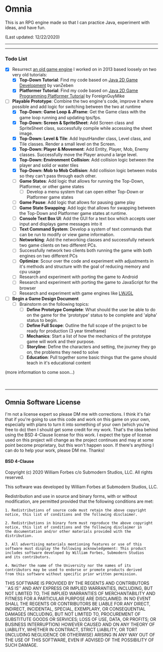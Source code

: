 # Omnia

This is an RPG engine made so that I can practice Java, experiment with ideas, and have fun.

(Last updated: 12/22/2020)
___
---
### Todo List
* [x] Resurrect [an old game engine](https://www.youtube.com/watch?v=DIMeRYfil7c&list=PLRjjchumlJl2LIs1esk_C9RPvlEf2GOLb) I worked on in 2013 based loosely on two very old tutorials:
    * [x] **Top-Down Tutorial**: Find my code based on [Java 2D Game Development](https://www.youtube.com/watch?v=VE7ezYCTPe4&list=PL8CAB66181A502179) by vanZeben
    * [x] **Platformer Tutorial**: Find my code based on [Java 2D Game Programming Platformer Tutorial](https://www.youtube.com/watch?v=9dzhgsVaiSo&list=PL-2t7SM0vDfcIedoMIghzzgQqZq45jYGv) by ForeignGuyMike
* [ ] **Playable Prototype**: Combine the two engine's code, improve it where possible and add logic for switching between the two at runtime
    * [X] **Top-Down: Game Loop & JFrame**: Get the Game class with the game loop running and updating tps/fps.
    * [X] **Top-Down: Screen & SpriteSheet**: Add Screen class and SpriteSheet class, successfully compile while accessing the sheet image.
    * [X] **Top-Down: Level & Tile**: Add InputHandler class, Level class, and Tile classes. Render a small level on the Screen.
    * [X] **Top-Down: Player & Movement**: Add Entity, Player, Mob, Enemy classes. Successfully move the Player around a large level.
    * [X] **Top-Down: Environment Collision**: Add collision logic between the player and solid or water tiles
    * [X] **Top-Down: Mob to Mob Collision**: Add collision logic between mobs so they can't pass through each other.
    * [ ] **Game States**: Add logic that allows for running the Top-Down, Platformer, or other game states
        * [ ] Develop a menu system that can open either Top-Down or Platformer game states
    * [ ] **Game Pause**: Add logic that allows for pausing game play
    * [ ] **Game State Swapping**: Add logic that allows for swapping between the Top-Down and Platformer game states at runtime.
    * [ ] **Console Text Box UI**: Add the GUI for a text box which accepts user input and displays game messages into it
    * [ ] **Text Command System**: Develop a system of text commands that can be run to modify or view game information.
    * [ ] **Networking**: Add the networking classes and successfully network two game clients on two different PCs.
    * [ ] Successfully network two clients both running the game with both engines on two different PCs
    * [ ] **Optimize**: Scour over the code and experiment with adjustments in it's methods and structure with the goal of reducing memory and cpu usage
    * [ ] Research and experiment with porting the game to Android
    * [ ] Research and experiment with porting the game to JavaScript for the browser
    * [ ] Research and experiment with game engines like [LWJGL](https://lwjgl.org)

* [ ] **Begin a Game Design Document**
    * [ ] Brainstorm on the following topics:
        * [ ] **Define Prototype Complete**: What should the user be able to do on the game for the 'prototype' status
        to be complete and 'alpha' status to begin.
        * [ ] **Define Full Scope**: Outline the full scope of the project to be ready for production (3 year timeframe)
        * [ ] **Mechanics**: Start a list of how the mechanics of the prototype game will work and their purpose.
        * [ ] **Storyline**: Define the characters and setting, the journey they go on, the problems they need to solve
        * [ ] **Education**: Pull together some basic things that the game should teach in it's educational content

(more information to come soon...)
<br>
<br>
<br>

---


## Omnia Software License
I'm not a license expert so please DM me with corrections. I think it's fair that if you're going to use this code and 
work on this game on your own, especially with plans to turn it into something of your own (which you're free to do) 
then I should get some credit for my work. That's the idea behind using the BSD 4-Clause license for this work. I expect
the type of license used on this project will change as the project continues and may at some point become proprietary, 
but this won't happen soon. If there's anything I can do to help your work, please DM me. Thanks!
#### BSD 4-Clause
Copyright (c) 2020 William Forbes c/o Submodern Studios, LLC. All rights reserved.

This software was developed by William Forbes at Submodern Studios, LLC.

Redistribution and use in source and binary forms, with or without
modification, are permitted provided that the following conditions are
met:

    1. Redistributions of source code must retain the above copyright
    notice, this list of conditions and the following disclaimer.

    2. Redistributions in binary form must reproduce the above copyright
    notice, this list of conditions and the following disclaimer in
    the documentation and/or other materials provided with the
    distribution.

    3. All advertising materials mentioning features or use of this
    software must display the following acknowledgement: This product
    includes software developed by William Forbes, Submodern Studios 
    and its contributors.

    4. Neither the name of the University nor the names of its
    contributors may be used to endorse or promote products derived
    from this software without specific prior written permission.

THIS SOFTWARE IS PROVIDED BY THE REGENTS AND CONTRIBUTORS ``AS IS''
AND ANY EXPRESS OR IMPLIED WARRANTIES, INCLUDING, BUT NOT LIMITED TO,
THE IMPLIED WARRANTIES OF MERCHANTABILITY AND FITNESS FOR A PARTICULAR
PURPOSE ARE DISCLAIMED. IN NO EVENT SHALL THE REGENTS OR CONTRIBUTORS
BE LIABLE FOR ANY DIRECT, INDIRECT, INCIDENTAL, SPECIAL, EXEMPLARY, OR
CONSEQUENTIAL DAMAGES (INCLUDING, BUT NOT LIMITED TO, PROCUREMENT OF
SUBSTITUTE GOODS OR SERVICES; LOSS OF USE, DATA, OR PROFITS; OR
BUSINESS INTERRUPTION) HOWEVER CAUSED AND ON ANY THEORY OF LIABILITY,
WHETHER IN CONTRACT, STRICT LIABILITY, OR TORT (INCLUDING NEGLIGENCE
OR OTHERWISE) ARISING IN ANY WAY OUT OF THE USE OF THIS SOFTWARE, EVEN
IF ADVISED OF THE POSSIBILITY OF SUCH DAMAGE. 
